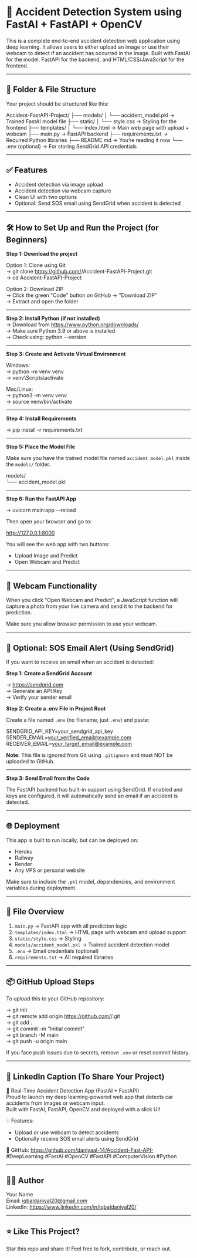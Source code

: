 # 🚗 Accident Detection System using FastAI + FastAPI + OpenCV

This is a complete end-to-end accident detection web application using deep learning. It allows users to either upload an image or use their webcam to detect if an accident has occurred in the image. Built with FastAI for the model, FastAPI for the backend, and HTML/CSS/JavaScript for the frontend.

---

## 📁 Folder & File Structure

Your project should be structured like this:

Accident-FastAPI-Project/
├── models/
│   └── accident_model.pkl              → Trained FastAI model file
├── static/
│   └── style.css                       → Styling for the frontend
├── templates/
│   └── index.html                      → Main web page with upload + webcam
├── main.py                             → FastAPI backend
├── requirements.txt                    → Required Python libraries
├── README.md                           → You’re reading it now
└── .env (optional)                     → For storing SendGrid API credentials

---

## ✅ Features

- Accident detection via image upload
- Accident detection via webcam capture
- Clean UI with two options
- Optional: Send SOS email using SendGrid when accident is detected

---

## 🛠️ How to Set Up and Run the Project (for Beginners)

**Step 1: Download the project**

Option 1: Clone using Git  
→ git clone https://github.com/<your-username>/Accident-FastAPI-Project.git  
→ cd Accident-FastAPI-Project

Option 2: Download ZIP  
→ Click the green "Code" button on GitHub → "Download ZIP"  
→ Extract and open the folder

---

**Step 2: Install Python (if not installed)**  
→ Download from https://www.python.org/downloads/  
→ Make sure Python 3.9 or above is installed  
→ Check using: python --version

---

**Step 3: Create and Activate Virtual Environment**

Windows:  
→ python -m venv venv  
→ venv\Scripts\activate

Mac/Linux:  
→ python3 -m venv venv  
→ source venv/bin/activate

---

**Step 4: Install Requirements**

→ pip install -r requirements.txt

---

**Step 5: Place the Model File**

Make sure you have the trained model file named `accident_model.pkl` inside the `models/` folder.

models/  
└── accident_model.pkl

---

**Step 6: Run the FastAPI App**

→ uvicorn main:app --reload

Then open your browser and go to:

http://127.0.0.1:8000

You will see the web app with two buttons:

- Upload Image and Predict
- Open Webcam and Predict

---

## 📸 Webcam Functionality

When you click "Open Webcam and Predict", a JavaScript function will capture a photo from your live camera and send it to the backend for prediction.

Make sure you allow browser permission to use your webcam.

---

## 💌 Optional: SOS Email Alert (Using SendGrid)

If you want to receive an email when an accident is detected:

**Step 1: Create a SendGrid Account**

→ https://sendgrid.com  
→ Generate an API Key  
→ Verify your sender email

**Step 2: Create a .env File in Project Root**

Create a file named `.env` (no filename, just `.env`) and paste:

SENDGRID_API_KEY=your_sendgrid_api_key  
SENDER_EMAIL=your_verified_email@example.com  
RECEIVER_EMAIL=your_target_email@example.com

**Note:** This file is ignored from Git using `.gitignore` and must NOT be uploaded to GitHub.

---

**Step 3: Send Email from the Code**

The FastAPI backend has built-in support using SendGrid. If enabled and keys are configured, it will automatically send an email if an accident is detected.

---

## 🌐 Deployment

This app is built to run locally, but can be deployed on:

- Heroku
- Railway
- Render
- Any VPS or personal website

Make sure to include the `.pkl` model, dependencies, and environment variables during deployment.

---

## 🧪 File Overview

1. `main.py` → FastAPI app with all prediction logic
2. `templates/index.html` → HTML page with webcam and upload support
3. `static/style.css` → Styling
4. `models/accident_model.pkl` → Trained accident detection model
5. `.env` → Email credentials (optional)
6. `requirements.txt` → All required libraries

---

## 📦 GitHub Upload Steps

To upload this to your GitHub repository:

→ git init  
→ git remote add origin https://github.com/<your-username>/<repo-name>.git  
→ git add .  
→ git commit -m "Initial commit"  
→ git branch -M main  
→ git push -u origin main

If you face push issues due to secrets, remove `.env` or reset commit history.

---

## 💼 LinkedIn Caption (To Share Your Project)

🚨 Real-Time Accident Detection App (FastAI + FastAPI)  
Proud to launch my deep learning-powered web app that detects car accidents from images or webcam input.  
Built with FastAI, FastAPI, OpenCV and deployed with a slick UI!  

💡 Features:  
- Upload or use webcam to detect accidents  
- Optionally receive SOS email alerts using SendGrid  

🔗 GitHub: https://github.com/daniyaal-14/Accident-Fast-API-
#DeepLearning #FastAI #OpenCV #FastAPI #ComputerVision #Python

---

## 👨‍💻 Author

Your Name  
Email: iqbaldaniyal20@gmail.com  
LinkedIn: https://www.linkedin.com/in/iqbaldaniyal20/

---

## ⭐ Like This Project?

Star this repo and share it! Feel free to fork, contribute, or reach out.

